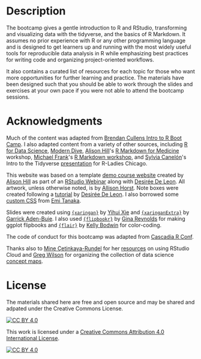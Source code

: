 # Description

The bootcamp gives a gentle introduction to R and RStudio, transforming and visualizing data with the tidyverse, and the basics of R Markdown. It assumes no prior experience with R or any other programming language and is designed to get learners up and running with the most widely useful tools for reproducible data analysis in R while emphasizing best practices for writing code and organizing project-oriented workflows. 

It also contains a curated list of resources for each topic for those who want more opportunities for further learning and practice. The materials have been designed such that you should be able to work through the slides and exercises at your own pace if you were not able to attend the bootcamp sessions.


# Acknowledgments

Much of the content was adapted from [Brendan Cullens Intro to R Boot Camp]( uopsych-r-bootcamp-2020.netlify.app). I also adapted content from a variety of other sources, including [R for Data Science](https://r4ds.had.co.nz/), [Modern Dive](https://moderndive.com/), [Alison Hill](https://alison.rbind.io/)'s [R Markdown for Medicine](https://rmd4medicine.netlify.app/) workshop, [Michael Frank](https://web.stanford.edu/~mcfrank/)'s [R Markdown workshop](https://github.com/mcfrank/rmarkdown-workshop), and [Sylvia Canelón](https://silvia.rbind.io/)'s Intro to the Tidyverse [presentation](https://github.com/spcanelon/2020-rladies-chi-tidyverse) for R-Ladies Chicago. 

This website was based on a template [demo course website](https://github.com/apreshill/share-blogdown) created by [Alison Hill](https://alison.rbind.io) as part of an [RStudio Webinar](https://rstudio.com/resources/webinars/sharing-on-short-notice-how-to-get-your-materials-online-with-r-markdown/) along with [Desirée De Leon](https://desiree.rbind.io/). All artwork, unless otherwise noted, is by [Allison Horst](https://twitter.com/allison_horst). Note boxes were created following a [tutorial](https://desiree.rbind.io/post/2019/making-tip-boxes-with-bookdown-and-rmarkdown/) by [Desirée De Leon](https://desiree.rbind.io/). I also borrowed some [custom CSS](https://github.com/emitanaka/ninja-theme) from [Emi Tanaka](https://emitanaka.org/). 

Slides were created using [`{xaringan}`](https://github.com/yihui/xaringan) by [Yihui Xie](https://yihui.org/) and [`{xaringanExtra}`](https://pkg.garrickadenbuie.com/xaringanExtra/#/) by [Garrick Aden-Buie](https://www.garrickadenbuie.com/). I also used [`{flipbookr}`](https://evamaerey.github.io/flipbooks/about) by [Gina Reynolds](https://evangelinereynolds.netlify.app/) for making ggplot flipbooks and [`{flair}`](https://r-for-educators.github.io/flair/index.html) by [Kelly Bodwin](https://www.kelly-bodwin.com/) for color-coding.

The code of conduct for this bootcamp was adapted from [Cascadia R Conf](https://cascadiarconf.com/policies/).  

Thanks also to [Mine Çetinkaya-Rundel](http://www2.stat.duke.edu/~mc301/) for her [resources](https://mine-cetinkaya-rundel.github.io/teach-r-online/01-cloud/01-cloud.html#1) on using RStudio Cloud and [Greg Wilson](https://third-bit.com/) for organizing the collection of data science [concept maps](https://github.com/rstudio/concept-maps).

# License

The materials shared here are free and open source and may be shared and adpated under the Creative Commons License.

[![CC BY 4.0][cc-by-shield]][cc-by]

This work is licensed under a
[Creative Commons Attribution 4.0 International License][cc-by].

[![CC BY 4.0][cc-by-image]][cc-by]

[cc-by]: http://creativecommons.org/licenses/by/4.0/
[cc-by-image]: https://i.creativecommons.org/l/by/4.0/88x31.png
[cc-by-shield]: https://img.shields.io/badge/License-CC%20BY%204.0-lightgrey.svg
